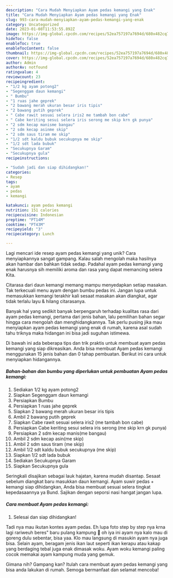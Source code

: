 ```yaml
---
description: "Cara Mudah Menyiapkan Ayam pedas kemangi yang Enak"
title: "Cara Mudah Menyiapkan Ayam pedas kemangi yang Enak"
slug: 993-cara-mudah-menyiapkan-ayam-pedas-kemangi-yang-enak
category: Uncategorized
date: 2023-01-08T11:53:55.892Z
image: https://img-global.cpcdn.com/recipes/52ea757197a7694d/680x482cq70/ayam-pedas-kemangi-foto-resep-utama.jpg
hideToc: false
enableToc: true
enableTocContent: false
thumbnail: https://img-global.cpcdn.com/recipes/52ea757197a7694d/680x482cq70/ayam-pedas-kemangi-foto-resep-utama.jpg
cover: https://img-global.cpcdn.com/recipes/52ea757197a7694d/680x482cq70/ayam-pedas-kemangi-foto-resep-utama.jpg
author: Admin
authorAv: notfound
ratingvalue: 4
reviewcount: 23
recipeingredient:
- "1/2 kg ayam potong2"
- "Segenggam daun kemangi"
- " Bumbu"
- "1 ruas jahe geprek"
- "2 bawang merah ukuran besar iris tipis"
- "2 bawang putih geprek"
- " Cabe rawit sesuai selera iris2 me tambah bon cabe"
- " Cabe keriting sesui selera iris serong me skip krn gk punya"
- "2 sdm kecap manisme bangau"
- "2 sdm kecap asinme skip"
- "2 sdm saus tiram me skip"
- "1/2 sdt kaldu bubuk secukupnya me skip"
- "1/2 sdt lada bubuk"
- "Secukupnya Garam"
- "Secukupnya gula"
recipeinstructions:

- "Sudah jadi dan siap dihidangkan!"
categories:
- Resep
tags:
- ayam
- pedas
- kemangi

katakunci: ayam pedas kemangi 
nutrition: 151 calories
recipecuisine: Indonesian
preptime: "PT14M"
cooktime: "PT43M"
recipeyield: "3"
recipecategory: Lunch

---
```





Lagi mencari ide resep ayam pedas kemangi yang unik? Cara menyiapkannya sangat gampang. Kalau salah mengolah maka hasilnya akan hambar dan bahkan tidak sedap. Padahal ayam pedas kemangi yang enak harusnya sih memiliki aroma dan rasa yang dapat memancing selera Kita.





Citarasa dari daun kemangi memang mampu menyedapkan setiap masakan. Tak terkecuali menu ayam dengan bumbu pedas ini. Jangan lupa untuk memasukkan kemangi terakhir kali sesaat masakan akan diangkat, agar tidak terlalu layu &amp; hilang citarasanya.

Banyak hal yang sedikit banyak berpengaruh terhadap kualitas rasa dari ayam pedas kemangi, pertama dari jenis bahan, lalu pemilihan bahan segar hingga cara mengolah dan menghidangkannya. Tak perlu pusing jika mau menyiapkan ayam pedas kemangi yang enak di rumah, karena asal sudah tahu triknya maka hidangan ini bisa jadi suguhan istimewa.






Di bawah ini ada beberapa tips dan trik praktis untuk membuat ayam pedas kemangi yang siap dikreasikan. Anda bisa membuat Ayam pedas kemangi menggunakan 15 jenis bahan dan 0 tahap pembuatan. Berikut ini cara untuk menyiapkan hidangannya.

<!--inarticleads1-->

##### Bahan-bahan dan bumbu yang diperlukan untuk pembuatan Ayam pedas kemangi:

1. Sediakan 1/2 kg ayam potong2
1. Siapkan Segenggam daun kemangi
1. Persiapkan  Bumbu
1. Persiapkan 1 ruas jahe geprek
1. Siapkan 2 bawang merah ukuran besar iris tipis
1. Ambil 2 bawang putih geprek
1. Siapkan  Cabe rawit sesuai selera iris2 (me tambah bon cabe)
1. Persiapkan  Cabe keriting sesui selera iris serong (me skip krn gk punya)
1. Persiapkan 2 sdm kecap manis(me bangau)
1. Ambil 2 sdm kecap asin(me skip)
1. Ambil 2 sdm saus tiram (me skip)
1. Ambil 1/2 sdt kaldu bubuk secukupnya (me skip)
1. Siapkan 1/2 sdt lada bubuk
1. Sediakan Secukupnya Garam
1. Siapkan Secukupnya gula


Seringkali disajikan sebagai lauk hajatan, karena mudah disantap. Sesaat sebelum diangkat baru masukkan daun kemangi. Ayam suwir pedas + kemangi siap dihidangkan, Anda bisa membuat sesuai selera tingkat kepedasaannya ya Bund. Sajikan dengan seporsi nasi hangat jangan lupa. 

<!--inarticleads2-->

##### Cara membuat Ayam pedas kemangi:


1. Selesai dan siap dihidangkan!

Tadi nya mau ikutan kontes ayam pedas. Eh lupa foto step by step nya krna lagi rariweuh beres&#34; baru pulang kampung 🙈 oh iya ini ayam nya kalo mau di goreng dulu sebentar, bisa yaa. Klo mau langsung di masukin ayam nya juga bisa. Selain ayam, beragam jenis ikan laut seperti ikan kerapu atau kakap yang berdaging tebal juga enak dimasak woku. Ayam woku kemangi paling cocok memakai ayam kampung muda yang gemuk. 

Gimana nih? Gampang kan? Itulah cara membuat ayam pedas kemangi yang bisa anda lakukan di rumah. Semoga bermanfaat dan selamat mencoba!
